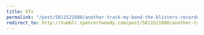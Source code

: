 ```yaml
---
title: Xfx
permalink: "/post/5811521880/another-track-my-band-the-blisters-recorded-with"
redirect_to: http://tumblr.spencertweedy.com/post/5811521880/another-track-my-band-the-blisters-recorded-with
---
```


